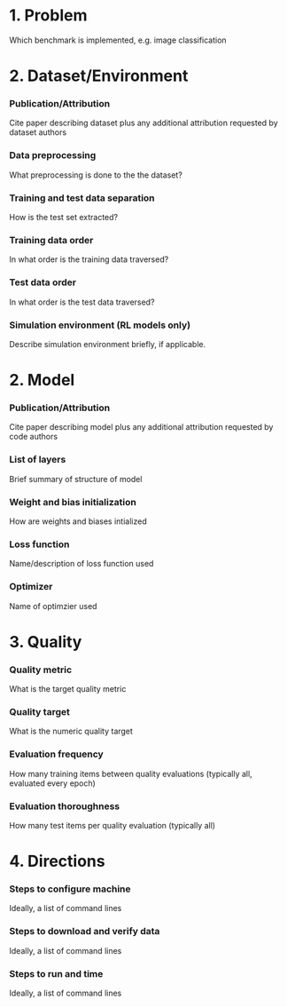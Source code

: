 # 1. Problem 
Which benchmark is implemented, e.g. image classification
# 2. Dataset/Environment
### Publication/Attribution
Cite paper describing dataset plus any additional attribution requested by dataset authors
### Data preprocessing
What preprocessing is done to the the dataset? 
### Training and test data separation
How is the test set extracted?
### Training data order
In what order is the training data traversed?
### Test data order
In what order is the test data traversed?
### Simulation environment (RL models only)
Describe simulation environment briefly, if applicable. 
# 2. Model
### Publication/Attribution
Cite paper describing model plus any additional attribution requested by code authors 
### List of layers 
Brief summary of structure of model
### Weight and bias initialization
How are weights and biases intialized
### Loss function
Name/description of loss function used
### Optimizer
Name of optimzier used
# 3. Quality
### Quality metric
What is the target quality metric
### Quality target
What is the numeric quality target
### Evaluation frequency
How many training items between quality evaluations (typically all, evaluated every epoch)
### Evaluation thoroughness
How many test items per quality evaluation (typically all)
# 4. Directions
### Steps to configure machine
Ideally, a list of command lines
### Steps to download and verify data
Ideally, a list of command lines
### Steps to run and time
Ideally, a list of command lines
